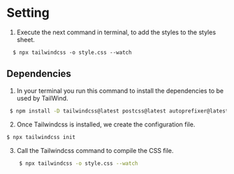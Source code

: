 
# Setting
1. Execute the next command in terminal, to add the styles to the styles sheet.
```
  $ npx tailwindcss -o style.css --watch   
```
## Dependencies
1. In your terminal you run this command to install the dependencies to be used by TailWind.
```bash
 $ npm install -D tailwindcss@latest postcss@latest autoprefixer@latest
```

2. Once Tailwindcss is installed, we create the configuration file.
```bash
$ npx tailwindcss init  
```
3. Call the Tailwindcss command to compile the CSS file.
```bash
    $ npx tailwindcss -o style.css --watch
```


